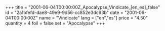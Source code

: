 +++
title = "2001-06-04T00:00:00Z_Apocalypse_Vindicate_[en_es]_false"
id = "2a1bfefd-dae8-49e9-9d56-cc852e3dc93b"
date = "2001-06-04T00:00:00Z"
name = "Vindicate"
lang = ["en","es"]
price = "4.50"
quantity = 4
foil = false
set = "Apocalypse"
+++
